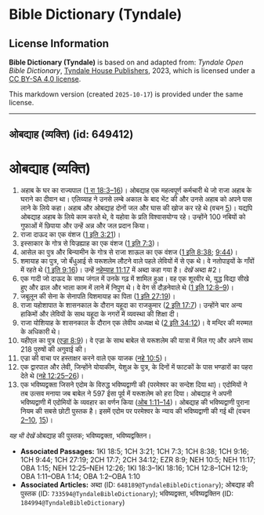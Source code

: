 # Bible Dictionary (Tyndale)

## License Information

**Bible Dictionary (Tyndale)** is based on and adapted from: _Tyndale Open Bible Dictionary_, [Tyndale House Publishers](https://tyndaleopenresources.com/), 2023, which is licensed under a [CC BY-SA 4.0 license](https://creativecommons.org/licenses/by-sa/4.0/legalcode.en).

This markdown version (created `2025-10-17`) is provided under the same license.



--------------------------------

## ओबद्याह (व्यक्ति) (id: 649412)

ओबद्याह (व्यक्ति)
=================

1. अहाब के घर का राज्यपाल ([1 रा 18:3–16](https://ref.ly/1Kgs18:3-1Kgs18:16))। ओबद्याह एक महत्वपूर्ण कर्मचारी थे जो राजा अहाब के घराने का दीवान था। एलिय्याह ने उनसे लम्बे अकाल के बाद भेंट की और उनसे अहाब को अपने पास लाने के लिये कहा। अहाब और ओबद्याह दोनों जल और घास की खोज कर रहे थे (वचन [5](https://ref.ly/1Kgs18:3))। यद्यपि ओबद्याह अहाब के लिये काम करते थे, वे यहोवा के प्रति विश्वासयोग्य रहे। उन्होंने 100 नबियों को गुफाओं में छिपाया और उन्हें अन्न और जल प्रदान किया।
2. राजा दाऊद का एक वंशज ([1 इति 3:21](https://ref.ly/1Chr3:21))।
3. इस्साकार के गोत्र से यिज्रह्याह का एक वंशज ([1 इति 7:3](https://ref.ly/1Chr7:3))।
4. आसेल का पुत्र और बिन्यामीन के गोत्र से राजा शाऊल का एक वंशज ([1 इति 8:38](https://ref.ly/1Chr8:38); [9:44](https://ref.ly/1Chr9:44))।
5. शमायाह का पुत्र, जो बँधुआई से यरूशलेम लौटने वाले पहले लेवियों में से एक थे। वे नतोपाइयों के गाँवों में रहते थे ([1 इति 9:16](https://ref.ly/1Chr9:16))। उन्हें [नहेम्याह 11:17](https://ref.ly/Neh11:17) में अब्दा कहा गया है। *देखें* अब्दा \#2।
6. एक गादी जो दाऊद के साथ जंगल में उनके गढ़ में शामिल हुआ। वह एक शूरवीर थे, युद्ध विद्या सीखे हुए और ढाल और भाला काम में लाने में निपुण थे। वे वेग से दौड़नेवाले थे ([1 इति 12:8–9](https://ref.ly/1Chr12:8-1Chr12:9))।
7. जबूलून की सेना के सेनापति यिशमायाह का पिता ([1 इति 27:19](https://ref.ly/1Chr27:19))।
8. राजा यहोशापात के शासनकाल के दौरान यहूदा का राजकुमार ([2 इति 17:7](https://ref.ly/2Chr17:7))। उन्होंने चार अन्य हाकिमों और लेवियों के साथ यहूदा के नगरों में व्यवस्था की शिक्षा दी।
9. राजा योशियाह के शासनकाल के दौरान एक लेवीय अध्यक्ष थे ([2 इति 34:12](https://ref.ly/2Chr34:12))। वे मन्दिर की मरम्मत के अधिकारी थे।
10. यहीएल का पुत्र ([एज्रा 8:9](https://ref.ly/Ezra8:9))। वे एज्रा के साथ बाबेल से यरूशलेम की यात्रा में मिल गए और अपने साथ 218 पुरुषों की अगुवाई की।
11. एज्रा की वाचा पर हस्ताक्षर करने वाले एक याजक ([नहे 10:5](https://ref.ly/Neh10:5))।
12. एक द्वारपाल और लेवी, जिन्होंने योयाकीम, येशुअ के पुत्र, के दिनों में फाटकों के पास भण्डारों का पहरा देते थे ([नहे 12:25–26](https://ref.ly/Neh12:25-Neh12:26))।
13. एक भविष्यद्वक्ता जिसने एदोम के विरुद्ध भविष्यद्वाणी की (परमेश्वर का सन्देश दिया था)। एदोमियों ने तब उत्सव मनाया जब बाबेल ने 597 ईसा पूर्व में यरूशलेम को हरा दिया। ओबद्याह ने अपनी भविष्यद्वाणी में एदोमियों के व्यवहार का वर्णन किया ([ओब 1:11–14](https://ref.ly/Obad1:11-Obad1:14))। ओबद्याह की भविष्यद्वाणी पुराना नियम की सबसे छोटी पुस्तक है। इसमें एदोम पर परमेश्वर के न्याय की भविष्यद्वाणी की गई थी (वचन [2–10](https://ref.ly/Obad1:2-Obad1:10), [15](https://ref.ly/Obad1:15))।

*यह भी देखें* ओबद्याह की पुस्तक; भविष्यद्वक्ता, भविष्यद्वक्तिन।

* **Associated Passages:** 1KI 18:5; 1CH 3:21; 1CH 7:3; 1CH 8:38; 1CH 9:16; 1CH 9:44; 1CH 27:19; 2CH 17:7; 2CH 34:12; EZR 8:9; NEH 10:5; NEH 11:17; OBA 1:15; NEH 12:25–NEH 12:26; 1KI 18:3–1KI 18:16; 1CH 12:8–1CH 12:9; OBA 1:11–OBA 1:14; OBA 1:2–OBA 1:10
* **Associated Articles:** अब्दा (ID: `648189@TyndaleBibleDictionary`); ओबद्याह की पुस्तक (ID: `733594@TyndaleBibleDictionary`); भविष्यद्वक्ता, भविष्यद्वक्तिन (ID: `184994@TyndaleBibleDictionary`)

